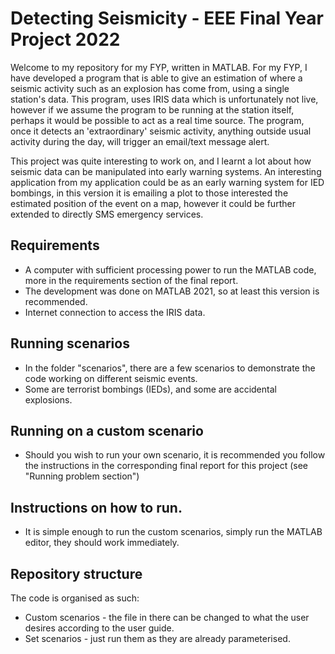 # Detecting Seismicity - EEE Final Year Project 2022

Welcome to my repository for my FYP, written in MATLAB. For my FYP, I have developed a program that is able to give an estimation of where a seismic activity such as an explosion has come from, using a single station's data. This program, uses IRIS data which is unfortunately not live, however if we assume the program to be running at the station itself, perhaps it would be possible to act as a real time source. The program, once it detects an 'extraordinary' seismic activity, anything outside usual activity during the day,  will trigger an email/text message alert.

This project was quite interesting to work on, and I learnt a lot about how seismic data can be manipulated into early warning systems. An interesting application from my application could be as an early warning system for IED bombings, in this version it is emailing a plot to those interested the estimated position of the event on a map, however it could be further extended to directly SMS emergency services.


## Requirements
- A computer with sufficient processing power to run the MATLAB code, more in the requirements section of the final report.
- The development was done on MATLAB 2021, so at least this version is recommended.
- Internet connection to access the IRIS data.

## Running scenarios
- In the folder "scenarios", there are a few scenarios to demonstrate the code working on different seismic events.
- Some are terrorist bombings (IEDs), and some are accidental explosions.


## Running on a custom scenario
- Should you wish to run your own scenario, it is recommended you follow the instructions in the corresponding final report for this project (see "Running problem section")





## Instructions on how to run.
- It is simple enough to run the custom scenarios, simply run the MATLAB editor, they should work immediately. 



## Repository structure
The code is organised as such:
- Custom scenarios - the file in there can be changed to what the user desires according to the user guide.
- Set scenarios - just run them as they are already parameterised.
